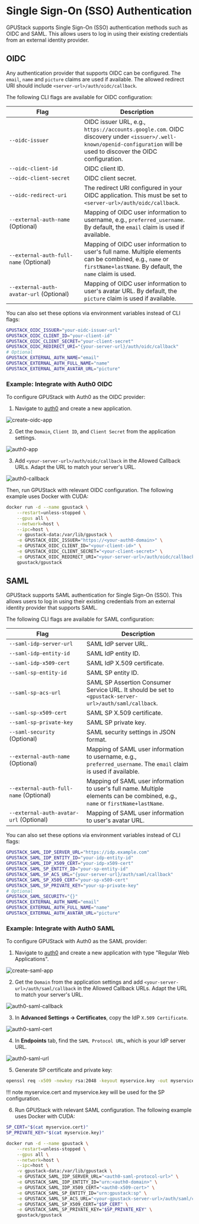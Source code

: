 # Single Sign-On (SSO) Authentication

GPUStack supports Single Sign-On (SSO) authentication methods such as OIDC and SAML. This allows users to log in using their existing credentials from an external identity provider.

## OIDC

Any authentication provider that supports OIDC can be configured. The `email`, `name` and `picture` claims are used if available. The allowed redirect URI should include `<server-url>/auth/oidc/callback`.

The following CLI flags are available for OIDC configuration:

| <div style="width:180px">Flag</div>       | Description                                                                                                                                                                                                                                                                                          |
|-------------------------------------------|-------------------------------------------------------------------------------------------------------------------------------------------------------------------------------------------------------------------------------------------------------------------------------------------------------|
| `--oidc-issuer`                           | OIDC issuer URL, e.g., `https://accounts.google.com`. OIDC discovery under `<issuer>/.well-known/openid-configuration` will be used to discover the OIDC configuration.                                                                                                                                   |
| `--oidc-client-id`                        | OIDC client ID.                                                                                                                                                                                                                                                                                     |
| `--oidc-client-secret`                    | OIDC client secret.                                                                                                                                                                                                                                                                                 |
| `--oidc-redirect-uri`                     | The redirect URI configured in your OIDC application. This must be set to `<server-url>/auth/oidc/callback`.                                                                                                                                                                                                 |
| `--external-auth-name` (Optional)         | Mapping of OIDC user information to username, e.g., `preferred_username`. By default, the `email` claim is used if available.                                                                                                                                                                                                 |
| `--external-auth-full-name` (Optional)     | Mapping of OIDC user information to user's full name. Multiple elements can be combined, e.g., `name` or `firstName+lastName`. By default, the `name` claim is used.                                                                                                                                                                                                 |
| `--external-auth-avatar-url` (Optional) | Mapping of OIDC user information to user's avatar URL. By default, the `picture` claim is used if available.                                                                                                                                                                                                 |

You can also set these options via environment variables instead of CLI flags:

```bash
GPUSTACK_OIDC_ISSUER="your-oidc-issuer-url"
GPUSTACK_OIDC_CLIENT_ID="your-client-id"
GPUSTACK_OIDC_CLIENT_SECRET="your-client-secret"
GPUSTACK_OIDC_REDIRECT_URI="{your-server-url}/auth/oidc/callback"
# Optional
GPUSTACK_EXTERNAL_AUTH_NAME="email"
GPUSTACK_EXTERNAL_AUTH_FULL_NAME="name"
GPUSTACK_EXTERNAL_AUTH_AVATAR_URL="picture"
```

### Example: Integrate with Auth0 OIDC

To configure GPUStack with Auth0 as the OIDC provider:

1. Navigate to [auth0](https://auth0.com) and create a new application.

![create-oidc-app](../assets/sso/create-oidc-app.png)

2. Get the `Domain`, `Client ID`, and `Client Secret` from the application settings.

![auth0-app](../assets/sso/auth0-app.png)

3. Add `<your-server-url>/auth/oidc/callback` in the Allowed Callback URLs. Adapt the URL to match your server's URL.

![auth0-callback](../assets/sso/auth0-callback.png)

Then, run GPUStack with relevant OIDC configuration. The following example uses Docker with CUDA:
```bash
docker run -d --name gpustack \
    --restart=unless-stopped \
    --gpus all \
    --network=host \
    --ipc=host \
    -v gpustack-data:/var/lib/gpustack \
    -e GPUSTACK_OIDC_ISSUER="https://<your-auth0-domain>" \
    -e GPUSTACK_OIDC_CLIENT_ID="<your-client-id>" \
    -e GPUSTACK_OIDC_CLIENT_SECRET="<your-client-secret>" \
    -e GPUSTACK_OIDC_REDIRECT_URI="<your-server-url>/auth/oidc/callback" \
    gpustack/gpustack
```

## SAML

GPUStack supports SAML authentication for Single Sign-On (SSO). This allows users to log in using their existing credentials from an external identity provider that supports SAML.

The following CLI flags are available for SAML configuration:

| <div style="width:180px">Flag</div>       | Description                                                                                                                                                                                                                                                                                          |
|-------------------------------------------|-------------------------------------------------------------------------------------------------------------------------------------------------------------------------------------------------------------------------------------------------------------------------------------------------------|
| `--saml-idp-server-url`                   | SAML IdP server URL.                                                                                                                                                                                                                                                |
| `--saml-idp-entity-id`                    | SAML IdP entity ID.                                                                                                                                                                                                 |
| `--saml-idp-x509-cert`                    | SAML IdP X.509 certificate.                                                                                                                                                                                                 |
| `--saml-sp-entity-id`                     | SAML SP entity ID.                                                                                                                                                                                                 |
| `--saml-sp-acs-url`                       | SAML SP Assertion Consumer Service URL. It should be set to `<gpustack-server-url>/auth/saml/callback`.                                                                                                                                                                                                 |
| `--saml-sp-x509-cert`                     | SAML SP X.509 certificate.                                                                                                                                                                                                 |
| `--saml-sp-private-key`                   | SAML SP private key.                                                                                                                                                                                                 |
| `--saml-security` (Optional)              | SAML security settings in JSON format.                                                                                                                                                                                                 |
| `--external-auth-name` (Optional)         | Mapping of SAML user information to username, e.g., `preferred_username`. The `email` claim is used if available.                                                                                                                                                                                                 |
| `--external-auth-full-name` (Optional)     | Mapping of SAML user information to user's full name. Multiple elements can be combined, e.g., `name` or `firstName+lastName`.                                                                                                                                                                                                 |
| `--external-auth-avatar-url` (Optional) | Mapping of SAML user information to user's avatar URL.                                                                                                                               |


You can also set these options via environment variables instead of CLI flags:
```bash
GPUSTACK_SAML_IDP_SERVER_URL="https://idp.example.com"
GPUSTACK_SAML_IDP_ENTITY_ID="your-idp-entity-id"
GPUSTACK_SAML_IDP_X509_CERT="your-idp-x509-cert"
GPUSTACK_SAML_SP_ENTITY_ID="your-sp-entity-id"
GPUSTACK_SAML_SP_ACS_URL="{your-server-url}/auth/saml/callback"
GPUSTACK_SAML_SP_X509_CERT="your-sp-x509-cert"
GPUSTACK_SAML_SP_PRIVATE_KEY="your-sp-private-key"
# Optional
GPUSTACK_SAML_SECURITY="{}"
GPUSTACK_EXTERNAL_AUTH_NAME="email"
GPUSTACK_EXTERNAL_AUTH_FULL_NAME="name"
GPUSTACK_EXTERNAL_AUTH_AVATAR_URL="picture"
```

### Example: Integrate with Auth0 SAML

To configure GPUStack with Auth0 as the SAML provider:

1. Navigate to [auth0](https://auth0.com) and create a new application with type "Regular Web Applications".

![create-saml-app](../assets/sso/create-saml-app.png)

2. Get the `Domain` from the application settings and add `<your-server-url>/auth/saml/callback` in the Allowed Callback URLs. Adapt the URL to match your server's URL.

![auth0-saml-callback](../assets/sso/auth0-saml-callback.png)

3. In **Advanced Settings → Certificates**, copy the IdP `X.509 Certificate`.

![auth0-saml-cert](../assets/sso/auth0-saml-cert.png)

4. In **Endpoints** tab, find the `SAML Protocol URL`, which is your IdP server URL.

![auth0-saml-url](../assets/sso/auth0-saml-url.png)

5. Generate SP certificate and private key:
```bash
openssl req -x509 -newkey rsa:2048 -keyout myservice.key -out myservice.cert -days 365 -nodes -subj "/CN=myservice.example.com"
```

!!! note
    myservice.cert and myservice.key will be used for the SP configuration.

6. Run GPUStack with relevant SAML configuration. The following example uses Docker with CUDA:
```bash
SP_CERT="$(cat myservice.cert)"
SP_PRIVATE_KEY="$(cat myservice.key)"

docker run -d --name gpustack \
    --restart=unless-stopped \
    --gpus all \
    --network=host \
    --ipc=host \
    -v gpustack-data:/var/lib/gpustack \
    -e GPUSTACK_SAML_IDP_SERVER_URL="<auth0-saml-protocol-url>" \
    -e GPUSTACK_SAML_IDP_ENTITY_ID="urn:<auth0-domain>" \
    -e GPUSTACK_SAML_IDP_X509_CERT="<auth0-x509-cert>" \
    -e GPUSTACK_SAML_SP_ENTITY_ID="urn:gpustack:sp" \
    -e GPUSTACK_SAML_SP_ACS_URL="<your-gpustack-server-url>/auth/saml/callback" \
    -e GPUSTACK_SAML_SP_X509_CERT="$SP_CERT" \
    -e GPUSTACK_SAML_SP_PRIVATE_KEY="$SP_PRIVATE_KEY" \
    gpustack/gpustack
```
